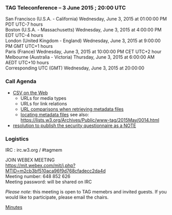 ### TAG Teleconference – 3 June 2015 ; 20:00 UTC

San Francisco (U.S.A. - California)	Wednesday, June 3, 2015 at 01:00:00 PM	PDT	UTC-7 hours  
Boston (U.S.A. - Massachusetts)	Wednesday, June 3, 2015 at 4:00:00 PM	EDT	UTC-4 hours  
London (United Kingdom - England)	Wednesday, June 3, 2015 at 9:00:00 PM	GMT	UTC+1 hours  
Paris (France)	Wednesday, June 3, 2015 at 10:00:00 PM	CET	UTC+2 hour  
Melbourne (Australia - Victoria)	Thursday, June 3, 2015 at 6:00:00 AM	AEDT  UTC+10 hours  
Corresponding UTC (GMT)	Wednesday, June 3, 2015 at 20:00:00

### Call Agenda  

* [CSV on the Web](https://github.com/w3ctag/spec-reviews/issues/55)
  * URLs for media types
  * URLs for link relations
  * [URL comparisons when retrieving metadata files](https://github.com/w3c/csvw/issues/562)
  * [locating metadata files](https://github.com/w3c/csvw/issues/555) see also: https://lists.w3.org/Archives/Public/www-tag/2015May/0014.html
* [resolution to publish the security questionnaire as a NOTE](https://github.com/w3ctag/security-questionnaire/issues/6)

### Logistics

IRC : irc.w3.org / #tagmem

JOIN WEBEX MEETING  
https://mit.webex.com/mit/j.php?MTID=m2cb3bf510aca96f9d768cfadecc2da4d  
Meeting number: 648 852 626  
Meeting password: will be shared on IRC  

*Please note*: this meeting is open to TAG memebrs and invited guests. If you would like to participate, please email the chairs.

[Minutes](https://github.com/w3ctag/meetings/blob/gh-pages/2015/telcons/06-03-csv-minutes.md)
